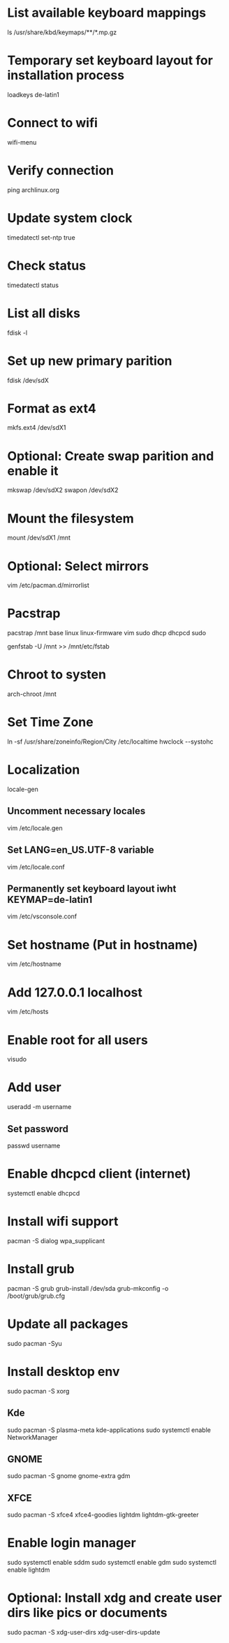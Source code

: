 # List available keyboard mappings
ls /usr/share/kbd/keymaps/**/*.mp.gz
# Temporary set keyboard layout for installation process
loadkeys de-latin1

# Connect to wifi
wifi-menu
# Verify connection
ping archlinux.org

# Update system clock
timedatectl set-ntp true
# Check status
timedatectl status

# List all disks
fdisk -l
# Set up new primary parition
fdisk /dev/sdX
# Format as ext4
mkfs.ext4 /dev/sdX1
# Optional: Create swap parition and enable it
mkswap /dev/sdX2
swapon /dev/sdX2
# Mount the filesystem
mount /dev/sdX1 /mnt

# Optional: Select mirrors
vim /etc/pacman.d/mirrorlist

# Pacstrap

pacstrap /mnt base linux linux-firmware vim sudo dhcp dhcpcd sudo

genfstab -U /mnt >> /mnt/etc/fstab

# Chroot to systen
arch-chroot /mnt

# Set Time Zone
ln -sf /usr/share/zoneinfo/Region/City /etc/localtime
hwclock --systohc

# Localization
locale-gen
## Uncomment necessary locales
vim /etc/locale.gen
## Set LANG=en_US.UTF-8 variable
vim /etc/locale.conf
## Permanently set keyboard layout iwht KEYMAP=de-latin1
vim /etc/vsconsole.conf

# Set hostname (Put in hostname)
vim /etc/hostname
# Add 127.0.0.1     localhost
vim /etc/hosts

# Enable root for all users
visudo

# Add user
useradd -m username
## Set password
passwd username

# Enable dhcpcd client (internet)
systemctl enable dhcpcd
# Install wifi support
pacman -S dialog wpa_supplicant

# Install grub
pacman -S grub
grub-install /dev/sda
grub-mkconfig -o /boot/grub/grub.cfg

# Update all packages
sudo pacman -Syu


# Install desktop env
sudo pacman -S xorg
## Kde

sudo pacman -S plasma-meta kde-applications
sudo systemctl enable NetworkManager

## GNOME
sudo pacman -S gnome gnome-extra gdm

## XFCE
sudo pacman -S xfce4 xfce4-goodies lightdm lightdm-gtk-greeter

# Enable login manager
sudo systemctl enable sddm
sudo systemctl enable gdm
sudo systemctl enable lightdm

# Optional: Install xdg and create user dirs like pics or documents
sudo pacman -S xdg-user-dirs
xdg-user-dirs-update
